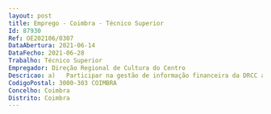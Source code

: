 ```yaml
--- 
layout: post
title: Emprego - Coimbra - Técnico Superior
Id: 87930
Ref: OE202106/0307
DataAbertura: 2021-06-14
DataFecho: 2021-06-28
Trabalho: Técnico Superior
Empregador: Direção Regional de Cultura do Centro
Descricao: a)	Participar na gestão de informação financeira da DRCC ao nível contabilístico e fiscal, do planeamento e controlo dos processos internos de gestão relevantes de apoio à Direção na tomada de decisões relativas à gestão económica e financeira  b)	Proceder a registos contabilísticos da receita e da despesa, instruir os processos relativos a despesas resultantes dos orçamentos geridos pela Direção Regional de Cultura do Centro, informar quanto à sua legalidade e cabimento c)	Efetuar processamentos, liquidações e pagamentos  d)	Gerir os contratos de prestação de serviço e outros, colaborar na instrução dos mesmos dentro das normas da contratação pública  e)	Colaborar na elaboração de orçamentos e conta de gerência  f)	Colaborar na prestação de informação à DGO e outras entidades g)	Manter atualizado o inventário e cadastro dos bens móveis da DRCC de acordo com a legislação em vigor.
CodigoPostal: 3000-303 COIMBRA
Concelho: Coimbra
Distrito: Coimbra
--- 
```


